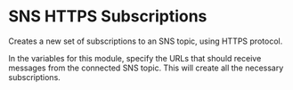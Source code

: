 # SNS HTTPS Subscriptions
Creates a new set of subscriptions to an SNS topic, using HTTPS protocol.

In the variables for this module, specify the URLs that should receive messages from the connected SNS topic.
This will create all the necessary subscriptions.